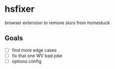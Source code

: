 # hsfixer
browser extension to remove slurs from homestuck

## Goals

* [ ] find more edge cases
* [ ] fix that one WV bad joke
* [ ] options config
